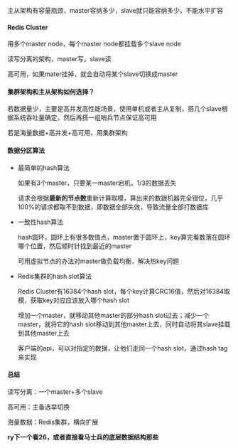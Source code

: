 主从架构有容量瓶颈，master容纳多少，slave就只能容纳多少，不能水平扩容   

#### Redis Cluster

用多个master node，每个master node都挂载多个slave node

读写分离的架构，master写，slave读

高可用，如果mater挂掉，就会自动将某个slave切换成master

 

#### 集群架构和主从架构如何选择？

若数据量少，主要是高并发高性能场景，使用单机或者主从复制，搭几个slave根据系统吞吐量确定，然后再搭一组哨兵节点保证高可用

若是海量数据+高并发+高可用，用集群架构



#### 数据分区算法

- 最简单的hash算法

  如果有3个master，只要某一master宕机，1/3的数据丢失

  请求会根据**最新的节点数**重新计算取模，算出来的数跟机器完全错位，几乎100%的请求都取不到数据，即数据全部失效，导致流量全部打数据库

- 一致性hash算法

  hash圆环，圆环上有很多数值点，master置于圆环上，key算完看数落在圆环哪个位置，然后顺时针找到最近的master

  可用虚拟节点的办法对master做负载均衡，解决热key问题

- Redis集群的hash slot算法

  Redis Cluster有16384个hash slot，每个key计算CRC16值，然后对16384取模，获取key对应应该放入哪个hash slot

  增加一个master，就移动其他master的部分hash slot过去；减少一个master，就将它的hash slot移动到其他master上去，同时自动将其slave挂载到其他master上去

  客户端的api，可以对指定的数据，让他们走同一个hash slot，通过hash tag来实现



#### 总结

读写分离：一个master+多个slave

高可用：主备选举切换

海量数据：Redis集群，横向扩展

**ry下一个看26，或者直接看马士兵的底层数据结构那些**